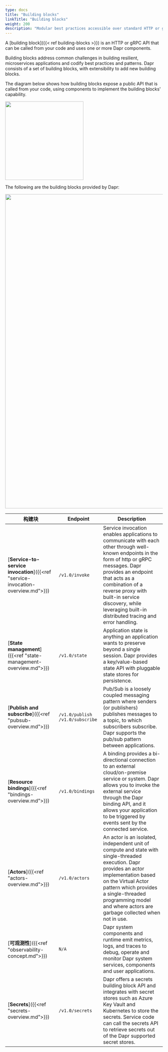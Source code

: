 ```yaml
---
type: docs
title: "Building blocks"
linkTitle: "Building blocks"
weight: 200
description: "Modular best practices accessible over standard HTTP or gRPC APIs"
---
```


A [building block]({{< ref building-blocks >}}) is an HTTP or gRPC API that can be called from your code and uses one or more Dapr components.

Building blocks address common challenges in building resilient, microservices applications and codify best practices and patterns. Dapr consists of a set of building blocks, with extensibility to add new building blocks.

The diagram below shows how building blocks expose a public API that is called from your code, using components to implement the building blocks' capability.

<img src="/images/concepts-building-blocks.png" width=250>

The following are the building blocks provided by Dapr:

<img src="/images/building_blocks.png" width=1000>

| 构建块                                                                             | Endpoint                          | Description                                                                                                                                                                                                                                                                                                          |
| ------------------------------------------------------------------------------- | --------------------------------- | -------------------------------------------------------------------------------------------------------------------------------------------------------------------------------------------------------------------------------------------------------------------------------------------------------------------- |
| [**Service-to-service invocation**]({{<ref "service-invocation-overview.md">}}) | `/v1.0/invoke`                    | Service invocation enables applications to communicate with each other through well-known endpoints in the form of http or gRPC messages. Dapr provides an endpoint that acts as a combination of a reverse proxy with built-in service discovery, while leveraging built-in distributed tracing and error handling. |
| [**State management**]({{<ref "state-management-overview.md">}})                | `/v1.0/state`                     | Application state is anything an application wants to preserve beyond a single session. Dapr provides a key/value-based state API with pluggable state stores for persistence.                                                                                                                                       |
| [**Publish and subscribe**]({{<ref "pubsub-overview.md">}})                     | `/v1.0/publish` `/v1.0/subscribe` | Pub/Sub is a loosely coupled messaging pattern where senders (or publishers) publishes messages to a topic, to which subscribers subscribe. Dapr supports the pub/sub pattern between applications.                                                                                                                  |
| [**Resource bindings**]({{<ref "bindings-overview.md">}})                       | `/v1.0/bindings`                  | A binding provides a bi-directional connection to an external cloud/on-premise service or system. Dapr allows you to invoke the external service through the  Dapr binding API, and it allows your application to be triggered by events sent by the connected service.                                              |
| [**Actors**]({{<ref "actors-overview.md">}})                                    | `/v1.0/actors`                    | An actor is an isolated, independent unit of compute and state with single-threaded execution. Dapr provides an actor implementation based on the Virtual Actor pattern which provides a single-threaded programming model and where actors are garbage collected when not in use.                                   |
| [**可观测性**]({{<ref "observability-concept.md">}})                                | `N/A`                             | Dapr system components and runtime emit metrics, logs, and traces to debug, operate and monitor Dapr system services, components and user applications.                                                                                                                                                              |
| [**Secrets**]({{<ref "secrets-overview.md">}})                                  | `/v1.0/secrets`                   | Dapr offers a secrets building block API and integrates with secret stores such as Azure Key Vault and Kubernetes to store the secrets. Service code can call the secrets API to retrieve secrets out of the Dapr supported secret stores.                                                                           |
